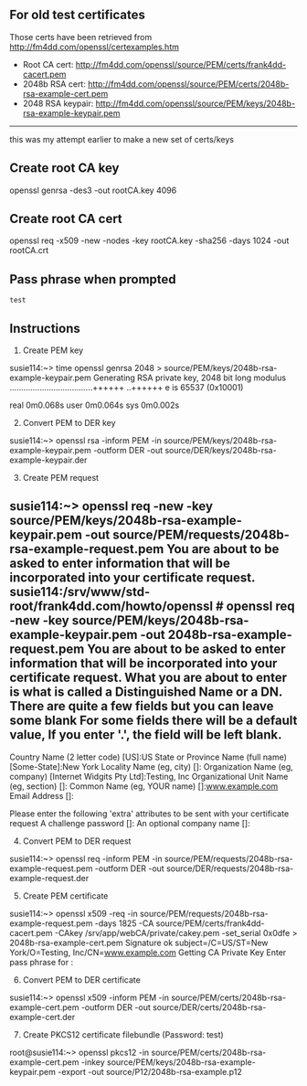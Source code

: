 ## For old test certificates

Those certs have been retrieved from http://fm4dd.com/openssl/certexamples.htm

- Root CA cert: http://fm4dd.com/openssl/source/PEM/certs/frank4dd-cacert.pem
- 2048b RSA cert: http://fm4dd.com/openssl/source/PEM/certs/2048b-rsa-example-cert.pem
- 2048 RSA keypair: http://fm4dd.com/openssl/source/PEM/keys/2048b-rsa-example-keypair.pem

---

this was my attempt earlier to make a new set of certs/keys

## Create root CA key

openssl genrsa -des3 -out rootCA.key 4096

## Create root CA cert

openssl req -x509 -new -nodes -key rootCA.key -sha256 -days 1024 -out rootCA.crt

## Pass phrase when prompted

`test`

## Instructions

1. Create PEM key

susie114:~> time openssl genrsa 2048 > source/PEM/keys/2048b-rsa-example-keypair.pem
Generating RSA private key, 2048 bit long modulus
....................................++++++
..++++++
e is 65537 (0x10001)

real    0m0.068s
user    0m0.064s
sys     0m0.002s

2. Convert PEM to DER key

susie114:~> openssl rsa -inform PEM -in  source/PEM/keys/2048b-rsa-example-keypair.pem -outform DER -out source/DER/keys/2048b-rsa-example-keypair.der

3. Create PEM request

susie114:~> openssl req -new -key source/PEM/keys/2048b-rsa-example-keypair.pem -out source/PEM/requests/2048b-rsa-example-request.pem
You are about to be asked to enter information that will be incorporated
into your certificate request.
susie114:/srv/www/std-root/frank4dd.com/howto/openssl # openssl req -new -key source/PEM/keys/2048b-rsa-example-keypair.pem -out 2048b-rsa-example-request.pem
You are about to be asked to enter information that will be incorporated
into your certificate request.
What you are about to enter is what is called a Distinguished Name or a DN.
There are quite a few fields but you can leave some blank
For some fields there will be a default value,
If you enter '.', the field will be left blank.
-----
Country Name (2 letter code) [US]:US
State or Province Name (full name) [Some-State]:New York
Locality Name (eg, city) []:
Organization Name (eg, company) [Internet Widgits Pty Ltd]:Testing, Inc
Organizational Unit Name (eg, section) []:
Common Name (eg, YOUR name) []:www.example.com
Email Address []:

Please enter the following 'extra' attributes
to be sent with your certificate request
A challenge password []:
An optional company name []:

4. Convert PEM to DER request

susie114:~> openssl req -inform PEM -in source/PEM/requests/2048b-rsa-example-request.pem -outform DER -out source/DER/requests/2048b-rsa-example-request.der

5. Create PEM certificate

susie114:~> openssl x509 -req -in source/PEM/requests/2048b-rsa-example-request.pem -days 1825 -CA source/PEM/certs/frank4dd-cacert.pem -CAkey /srv/app/webCA/private/cakey.pem -set_serial 0x0dfe > 2048b-rsa-example-cert.pem
Signature ok
subject=/C=US/ST=New York/O=Testing, Inc/CN=www.example.com
Getting CA Private Key
Enter pass phrase for <cert>:

6. Convert PEM to DER certificate

susie114:~> openssl x509 -inform PEM -in source/PEM/certs/2048b-rsa-example-cert.pem -outform DER -out source/DER/certs/2048b-rsa-example-cert.der

7. Create PKCS12 certificate filebundle (Password: test)

root@susie114:~> openssl pkcs12 -in source/PEM/certs/2048b-rsa-example-cert.pem -inkey source/PEM/keys/2048b-rsa-example-keypair.pem -export -out source/P12/2048b-rsa-example.p12
